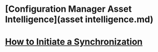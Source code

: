# [Configuration Manager Asset Intelligence](asset intelligence.md)
# [How to Initiate a Synchronization](how-to-initiate-a-synchronization.md)
